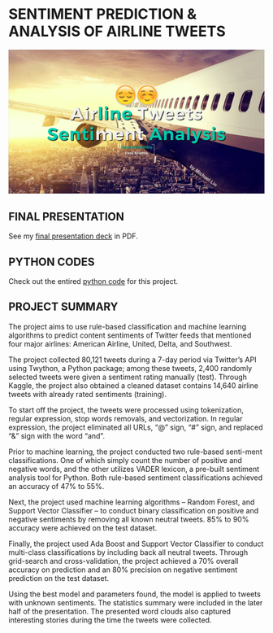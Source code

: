 # SENTIMENT PREDICTION & ANALYSIS OF AIRLINE TWEETS
![alt tag](Presentation_Cover.png)
## FINAL PRESENTATION
See my [final presentation deck](GA_Capstone_Presentation.pdf) in PDF.

## PYTHON CODES
Check out the entired [python code](GA_Capstone_Codes.py) for this project.

## PROJECT SUMMARY
The project aims to use rule-based classification and machine learning algorithms to predict content sentiments of Twitter feeds that mentioned four major airlines: American Airline, United, Delta, and Southwest.

The project collected 80,121 tweets during a 7-day period via Twitter’s API using Twython, a Python package; among these tweets, 2,400 randomly selected tweets were given a sentiment rating manually (test).  Through Kaggle, the project also obtained a cleaned dataset contains 14,640 airline tweets with already rated sentiments (training).

To start off the project, the tweets were processed using tokenization, regular expression, stop words removals, and vectorization.  In regular expression, the project eliminated all URLs, “@” sign, “#” sign, and replaced “&” sign with the word “and”.

Prior to machine learning, the project conducted two rule-based senti-ment classifications.  One of which simply count the number of positive and negative words, and the other utilizes VADER lexicon, a pre-built sentiment analysis tool for Python.  Both rule-based sentiment classifications achieved an accuracy of 47% to 55%.

Next, the project used machine learning algorithms – Random Forest, and Support Vector Classifier – to conduct binary classification on positive and negative sentiments by removing all known neutral tweets.  85% to 90% accuracy were achieved on the test dataset.

Finally, the project used Ada Boost and Support Vector Classifier to conduct multi-class classifications by including back all neutral tweets.  Through grid-search and cross-validation, the project achieved a 70% overall accuracy on prediction and an 80% precision on negative sentiment prediction on the test dataset.

Using the best model and parameters found, the model is applied to tweets with unknown sentiments. The statistics summary were included in the later half of the presentation. The  presented word clouds also captured interesting stories during the time the tweets were collected.
